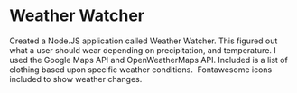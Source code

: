 # Weather Watcher
Created a Node.JS application called Weather Watcher. This figured out what a user should wear depending on precipitation, and temperature. I used the Google Maps API and OpenWeatherMaps API. Included is a list of clothing based upon specific weather conditions.  Fontawesome icons included to show weather changes.
